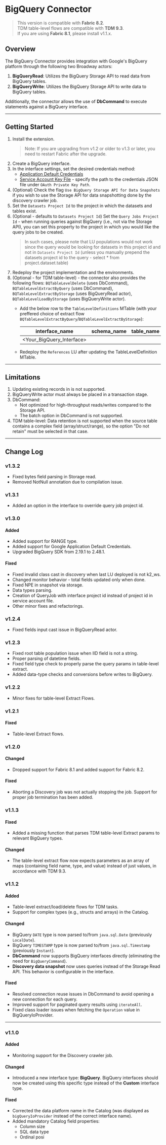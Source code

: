# BigQuery Connector

>
> This version is compatible with **Fabric 8.2**.  
> TDM table-level flows are compatible with **TDM 9.3**.  
> If you are using **Fabric 8.1**, please install v1.1.x.

## Overview
The BigQuery Connector provides integration with Google's BigQuery platform through the following two Broadway actors:
1. **BigQueryRead**: Utilizes the BigQuery Storage API to read data from BigQuery tables.
2. **BigQueryWrite**: Utilizes the BigQuery Storage API to write data to BigQuery tables.

Additionally, the connector allows the use of **DbCommand** to execute statements against a BigQuery interface.

---

## Getting Started

1. Install the extension.
   > Note: If you are upgrading from v1.2 or older to v1.3 or later, you need to restart Fabric after the upgrade.
2. Create a BigQuery interface.
3. In the interface settings, set the desired credentials method:
   - [Application Default Credentials](https://cloud.google.com/docs/authentication/application-default-credentials)
   - [Service Account Key File](https://developers.google.com/workspace/guides/create-credentials#create_credentials_for_a_service_account) - specify the path to the credentials JSON file under `OAuth Private Key Path`.
4. (Optional) Check the flag `Use BigQuery Storage API for Data Snapshots` if you wish to use the Storage API for data snapshotting done by the discovery crawler job.
5. Set the `Datasets Project Id` to the project in which the datasets and tables exist.
6. (Optional - defaults to `Datasets Project Id`) Set the `Query Jobs Project Id` - when running queries against BigQuery (i.e., not via the Storage API), you can set this property to the project in which you would like the query jobs to be created.
   >In such cases, please note that LU populations would not work since the query would be looking for datasets in this project id and not in `Datasets Project Id` (unless you manually prepend the datasets project id to the query - select * from project.dataset.table)
5. Redeploy the project implementation and the environments.
6. (Optional - for TDM table-level) - the connector also provides the following flows: `BQTableLevelDelete` (uses DbCommand), `BQTableLevelExtractByQuery` (uses DbCommand), `BQTableLevelExtractByStorage` (uses BigQueryRead actor), `BQTableLevelLoadByStorage` (uses BigQueryWrite actor).
   - Add the below row to the `TableLevelDefinitions` MTable (with your preffered choice of extract flow `BQTableLevelExtractByQuery`/`BQTableLevelExtractByStorage`):
      
      | interface_name           | schema_name | table_name | extract_flow                   | table_order | delete_flow        | load_flow                    |
      |--------------------------|-------------|------------|--------------------------------|-------------|--------------------|------------------------------|
      | <Your_BigQuery_Interface>  |             |            | BQTableLevelExtractByQuery     |             | BQTableLevelDelete | BQTableLevelLoadByStorage    |

   - Redeploy the `References` LU after updating the TableLevelDefinition MTable.

---

## Limitations
1. Updating existing records in is not supported.
2. BigQueryWrite actor must always be placed in a transaction stage.
3. DbCommand: 
   - Not optimized for high-throughput reads/writes compared to the Storage API.
   - The batch option in DbCommand is not supported.
4. TDM table-level: Data retention is not supported when the source table contains a complex field (array/struct/range), so the option "Do not retain" must be selected in that case.
---

## Change Log

### v1.3.2
- Fixed bytes field parsing in Storage read.
- Removed NotNull annotation due to compilation issue.

### v1.3.1
- Added an option in the interface to override query job project id.

### v1.3.0
#### Added
- Added support for RANGE type.
- Added support for Google Application Default Credentials.
- Upgraded BigQuery SDK from 2.19.1 to 2.48.1.

#### Fixed
- Fixed invalid class cast in discovery when last LU deployed is not k2_ws.
- Changed monitor behavior - total fields updated only when done.
- Fixed NPE in snapshot via storage.
- Data types parsing.
- Creation of QueryJob with interface project id instead of project id in service account file.
- Other minor fixes and refactorings.

### v1.2.4
- Fixed fields input cast issue in BigQueryRead actor.

### v1.2.3
- Fixed root table population issue when IID field is not a string.
- Proper parsing of datetime fields.
- Fixed field type check to properly parse the query params in table-level extract.
- Added data-type checks and conversions before writes to BigQuery.

### v1.2.2
- Minor fixes for table-level Extract Flows.

### v1.2.1
#### Fixed
- Table-level Extract flows.

### v1.2.0
#### Changed
- Dropped support for Fabric 8.1 and added support for Fabric 8.2.

#### Fixed
- Aborting a Discovery job was not actually stopping the job. Support for proper job termination has been added.

### v1.1.3

#### Fixed
- Added a missing function that parses TDM table-level Extract params to relevant BigQuery types.

#### Changed
- The table-level extract flow now expects parameters as an array of maps (containing field name, type, and value) instead of just values, in accordance with TDM 9.3.

### v1.1.2

#### Added
- Table-level extract/load/delete flows for TDM tasks.
- Support for complex types (e.g., structs and arrays) in the Catalog.

#### Changed
- BigQuery `DATE` type is now parsed to/from `java.sql.Date` (previously `LocalDate`).
- BigQuery `TIMESTAMP` type is now parsed to/from `java.sql.Timestamp` (previously `Instant`).
- **DbCommand** now supports BigQuery interfaces directly (eliminating the need for `BigQueryCommand`).
- **Discovery data snapshot** now uses queries instead of the Storage Read API. This behavior is configurable in the interface.

#### Fixed
- Resolved connection reuse issues in DbCommand to avoid opening a new connection for each query.
- Improved support for paginated query results using `iterateAll`.
- Fixed class loader issues when fetching the `Operation` value in BigQueryIoProvider.

---

### v1.1.0

#### Added
- Monitoring support for the Discovery crawler job.

#### Changed
- Introduced a new interface type: **BigQuery**. BigQuery interfaces should now be created using this specific type instead of the **Custom** interface type.

#### Fixed
- Corrected the data platform name in the Catalog (was displayed as `bigQueryIoProvider` instead of the correct interface name).
- Added mandatory Catalog field properties:
  - Column size
  - SQL data type
  - Ordinal posi
